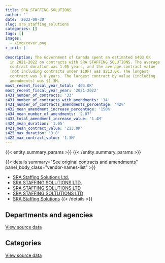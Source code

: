 ```yaml
---
title: SRA STAFFING SOLUTIONS
author: ''
date: '2022-08-30'
slug: sra_staffing_solutions
categories: []
tags: []
images:
  - /img/cover.png
r_init: |-
  
description: The Government of Canada spent an estimated $403.0K
  in 2021-2022 on contracts with SRA STAFFING SOLUTIONS. The average
  contract duration was 1.05 years, and the average contract value
  (not including contracts under $10k) was $213.0K. The longest
  contract was 3.8 years. The largest contract by value (including
  amendments) was $1.3M.
most_recent_fiscal_year_total: '403.0K'
most_recent_fiscal_year_year: '2021-2022'
s431_number_of_contracts: '33'
s431_number_of_contracts_with_amendments: '14'
s431_number_of_contracts_amendments_percentage: '42%'
s432_mean_amendment_increase_percentage: '150%'
s434_mean_number_of_amendments: '2.07'
s433_total_amendment_increase_value: '1.4M'
s424_mean_duration: '1.05'
s421_mean_contract_value: '213.0K'
s425_max_duration: '3.8'
s422_max_contract_value: '1.3M'
---
```


<script src="/rmarkdown-libs/htmlwidgets/htmlwidgets.js"></script>
<link href="/rmarkdown-libs/datatables-css/datatables-crosstalk.css" rel="stylesheet" />
<script src="/rmarkdown-libs/datatables-binding/datatables.js"></script>
<script src="/rmarkdown-libs/jquery/jquery-3.6.0.min.js"></script>
<link href="/rmarkdown-libs/dt-core-bootstrap/css/dataTables.bootstrap.min.css" rel="stylesheet" />
<link href="/rmarkdown-libs/dt-core-bootstrap/css/dataTables.bootstrap.extra.css" rel="stylesheet" />
<script src="/rmarkdown-libs/dt-core-bootstrap/js/jquery.dataTables.min.js"></script>
<script src="/rmarkdown-libs/dt-core-bootstrap/js/dataTables.bootstrap.min.js"></script>
<link href="/rmarkdown-libs/crosstalk/css/crosstalk.min.css" rel="stylesheet" />
<script src="/rmarkdown-libs/crosstalk/js/crosstalk.min.js"></script>
<script src="/rmarkdown-libs/htmlwidgets/htmlwidgets.js"></script>
<link href="/rmarkdown-libs/datatables-css/datatables-crosstalk.css" rel="stylesheet" />
<script src="/rmarkdown-libs/datatables-binding/datatables.js"></script>
<script src="/rmarkdown-libs/jquery/jquery-3.6.0.min.js"></script>
<link href="/rmarkdown-libs/dt-core-bootstrap/css/dataTables.bootstrap.min.css" rel="stylesheet" />
<link href="/rmarkdown-libs/dt-core-bootstrap/css/dataTables.bootstrap.extra.css" rel="stylesheet" />
<script src="/rmarkdown-libs/dt-core-bootstrap/js/jquery.dataTables.min.js"></script>
<script src="/rmarkdown-libs/dt-core-bootstrap/js/dataTables.bootstrap.min.js"></script>
<link href="/rmarkdown-libs/crosstalk/css/crosstalk.min.css" rel="stylesheet" />
<script src="/rmarkdown-libs/crosstalk/js/crosstalk.min.js"></script>

{{< entity_summary_params >}}
{{< /entity_summary_params >}}

{{< details summary="See original contracts and amendments" panel_body_class="vendor-names-list" >}}
- [SRA Staffing Solutions Ltd.](https://search.open.canada.ca/en/ct/?sort=contract_value_f%20desc&page=1&search_text=%22SRA%20Staffing%20Solutions%20Ltd.%22)
- [SRA STAFFING SOLUTIONS LTD.](https://search.open.canada.ca/en/ct/?sort=contract_value_f%20desc&page=1&search_text=%22SRA%20STAFFING%20SOLUTIONS%20LTD.%22)
- [SRA STAFFING SOLUTIONS LTD](https://search.open.canada.ca/en/ct/?sort=contract_value_f%20desc&page=1&search_text=%22SRA%20STAFFING%20SOLUTIONS%20LTD%22)
- [SRA STAFFING SOLTUTIONS LTD](https://search.open.canada.ca/en/ct/?sort=contract_value_f%20desc&page=1&search_text=%22SRA%20STAFFING%20SOLTUTIONS%20LTD%22)
- [SRA Staffing Solutions](https://search.open.canada.ca/en/ct/?sort=contract_value_f%20desc&page=1&search_text=%22SRA%20Staffing%20Solutions%22)
{{< /details >}}

## Departments and agencies

<div id="htmlwidget-1" style="width:100%;height:auto;" class="datatables html-widget"></div>
<script type="application/json" data-for="htmlwidget-1">{"x":{"style":"bootstrap","filter":"none","vertical":false,"data":[["<a href=\"/departments/cfia-acia/\">Canadian Food Inspection Agency<\/a>","<a href=\"/departments/dfatd-maecd/\">Global Affairs Canada<\/a>","<a href=\"/departments/dfo-mpo/\">Fisheries and Oceans Canada<\/a>","<a href=\"/departments/jus/\">Department of Justice Canada<\/a>","<a href=\"/departments/nrcan-rncan/\">Natural Resources Canada<\/a>","<a href=\"/departments/nserc-crsng/\">Natural Sciences and Engineering Research Council of Canada<\/a>","<a href=\"/departments/ocol-clo/\">Office of the Commissioner of Official Languages<\/a>","<a href=\"/departments/psc-cfp/\">Public Service Commission of Canada<\/a>","<a href=\"/departments/ssc-spc/\">Shared Services Canada<\/a>"],[148622.85,310120.78,645788.73,null,242150.98,null,66159.85,null,null],[111976.12,663767.29,393243.73,17105.5,242814.41,119267.54,null,183145.93,215218.67],[null,351832.93,488902.07,40542.27,242150.98,148575.6,null,127754.72,null],[null,null,209332.5,27102.23,null,148575.6,null,17997.14,null]],"container":"<table class=\"table table-striped table-hover row-border order-column display\">\n  <thead>\n    <tr>\n      <th>Department<\/th>\n      <th>2018-2019<\/th>\n      <th>2019-2020<\/th>\n      <th>2020-2021<\/th>\n      <th>2021-2022<\/th>\n    <\/tr>\n  <\/thead>\n<\/table>","options":{"order":[[4,"desc"]],"pageLength":10,"autoWidth":true,"columnDefs":[{"targets":1,"render":"function(data, type, row, meta) {\n    return type !== 'display' ? data : DTWidget.formatCurrency(data, \"$\", 2, 3, \",\", \".\", true, null);\n  }"},{"targets":2,"render":"function(data, type, row, meta) {\n    return type !== 'display' ? data : DTWidget.formatCurrency(data, \"$\", 2, 3, \",\", \".\", true, null);\n  }"},{"targets":3,"render":"function(data, type, row, meta) {\n    return type !== 'display' ? data : DTWidget.formatCurrency(data, \"$\", 2, 3, \",\", \".\", true, null);\n  }"},{"targets":4,"render":"function(data, type, row, meta) {\n    return type !== 'display' ? data : DTWidget.formatCurrency(data, \"$\", 2, 3, \",\", \".\", true, null);\n  }"},{"width":"16%","targets":[1,2,3,4]},{"className":"dt-right","targets":[1,2,3,4]}],"orderClasses":false}},"evals":["options.columnDefs.0.render","options.columnDefs.1.render","options.columnDefs.2.render","options.columnDefs.3.render"],"jsHooks":[]}</script>
<p class="text-right">
<a href="https://github.com/GoC-Spending/contracts-data/tree/main/data/out/vendors/sra_staffing_solutions/summary_by_fiscal_year_by_department.csv" class="source-data-link btn btn-link">View source data</a>
</p>

## Categories

<div id="htmlwidget-2" style="width:100%;height:auto;" class="datatables html-widget"></div>
<script type="application/json" data-for="htmlwidget-2">{"x":{"style":"bootstrap","filter":"none","vertical":false,"data":[["<a href=\"/categories/professional_services/\">Professional services<\/a>","<a href=\"/categories/information_technology/\">Information technology<\/a>","<a href=\"/categories/industrial_products_and_services/\">Industrial products and services<\/a>"],[645788.73,767054.47,0],[393243.73,1553295.46,0],[488902.07,910856.51,null],[209332.5,193674.97,null]],"container":"<table class=\"table table-striped table-hover row-border order-column display\">\n  <thead>\n    <tr>\n      <th>Category<\/th>\n      <th>2018-2019<\/th>\n      <th>2019-2020<\/th>\n      <th>2020-2021<\/th>\n      <th>2021-2022<\/th>\n    <\/tr>\n  <\/thead>\n<\/table>","options":{"order":[[4,"desc"]],"dom":"t","pageLength":30,"autoWidth":true,"columnDefs":[{"targets":1,"render":"function(data, type, row, meta) {\n    return type !== 'display' ? data : DTWidget.formatCurrency(data, \"$\", 2, 3, \",\", \".\", true, null);\n  }"},{"targets":2,"render":"function(data, type, row, meta) {\n    return type !== 'display' ? data : DTWidget.formatCurrency(data, \"$\", 2, 3, \",\", \".\", true, null);\n  }"},{"targets":3,"render":"function(data, type, row, meta) {\n    return type !== 'display' ? data : DTWidget.formatCurrency(data, \"$\", 2, 3, \",\", \".\", true, null);\n  }"},{"targets":4,"render":"function(data, type, row, meta) {\n    return type !== 'display' ? data : DTWidget.formatCurrency(data, \"$\", 2, 3, \",\", \".\", true, null);\n  }"},{"width":"16%","targets":[1,2,3,4]},{"className":"dt-right","targets":[1,2,3,4]}],"orderClasses":false,"lengthMenu":[10,25,30,50,100]}},"evals":["options.columnDefs.0.render","options.columnDefs.1.render","options.columnDefs.2.render","options.columnDefs.3.render"],"jsHooks":[]}</script>
<p class="text-right">
<a href="https://github.com/GoC-Spending/contracts-data/tree/main/data/out/vendors/sra_staffing_solutions/summary_by_fiscal_year_by_category.csv" class="source-data-link btn btn-link">View source data</a>
</p>
